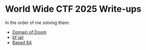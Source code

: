 # World Wide CTF 2025 Write-ups

In the order of me solving them:
- [Domain of Doom](/Domain%20of%20Doom)
- [bf jail](/bf%20jail)
- [Based 64](/Based%2064)
